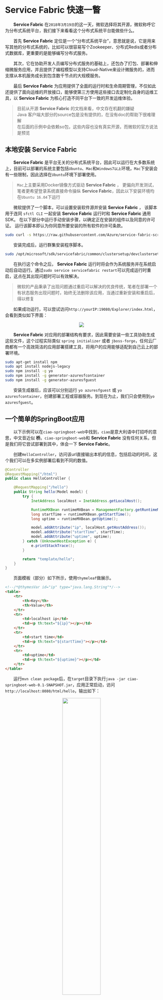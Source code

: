 # Service Fabric 快速一瞥

&nbsp;&nbsp;&nbsp;&nbsp;&nbsp;&nbsp;&nbsp;**Service Fabric** 在`2018年3月19日`的这一天，微软选择将其开源，微软称呼它为分布式系统平台，我们接下来看看这个分布式系统平台能做些什么。

&nbsp;&nbsp;&nbsp;&nbsp;&nbsp;&nbsp;&nbsp;首先 **Service Fabric** 定位是一个“分布式系统平台”，意思就是说，它是用来写其他的分布式系统的，比如可以很容易写个Zookeeper、分布式Redis或者分布式数据库，更重要的是能够编写分布式服务。

&nbsp;&nbsp;&nbsp;&nbsp;&nbsp;&nbsp;&nbsp;其次，它在协助开发人员编写分布式服务的基础上，还包办了打包、部署和伸缩微服务应用，并且提供了编程模型以支持Cloud-Native来设计微服务的，进而支撑从本机服务成长到包含数千节点的大规模服务。

&nbsp;&nbsp;&nbsp;&nbsp;&nbsp;&nbsp;&nbsp;最后 **Service Fabric** 为应用提供了全面的运行时和生命周期管理，不仅如此还提供了面向运维的开放接口，能够使第三方使用这些接口去定制化自身的运维工具，以 **Service Fabric** 为核心打造不同平台下一致的开发运维体验。

> 目前从开源 **Service Fabric** 的文档来看，中文存在机翻的嫌疑<br>Java 客户端大部分的source包是没有提供的，在没有doc的帮助下很难理解<br>在后面的示例中会依赖so包，这些内容也没有真实开源，而微软的官方说法是预览

## 本地安装 **Service Fabric**

&nbsp;&nbsp;&nbsp;&nbsp;&nbsp;&nbsp;&nbsp;**Service Fabric** 是平台无关的分布式系统平台，因此可以运行在大多数系统上，目前可以部署的系统主要包括`Ubuntu`、`Mac`和`Windows7以上`环境，`Mac`下安装会有一些限制，因此选择在`Ubuntu`环境下部署使用。

> `Mac`上主要采用Docker镜像方式驱动 **Service Fabric** ， 更偏向开发测试，笔者更希望登录系统直接命令操纵 **Service Fabric**，因此以下安装环境均在`Ubuntu 16.04`下运行

&nbsp;&nbsp;&nbsp;&nbsp;&nbsp;&nbsp;&nbsp;微软提供了一个脚本，可以设置安装软件源并安装 **Service Fabric** ， 该脚本用于连同 `sfctl CLI` 一起安装 **Service Fabric** 运行时和 **Service Fabric** 通用 SDK。 在以下部分中运行手动安装步骤，以确定正在安装的组件以及同意的许可证。 运行该脚本即认为你同意所要安装的所有软件的许可条款。

```sh
sudo curl -s https://raw.githubusercontent.com/Azure/service-fabric-scripts-and-templates/master/scripts/SetupServiceFabric/SetupServiceFabric.sh | sudo bash
```

&nbsp;&nbsp;&nbsp;&nbsp;&nbsp;&nbsp;&nbsp;安装完成后，运行群集安装程序脚本。

```sh
sudo /opt/microsoft/sdk/servicefabric/common/clustersetup/devclustersetup.sh
```

&nbsp;&nbsp;&nbsp;&nbsp;&nbsp;&nbsp;&nbsp;在执行这个命令之后， **Service Fabric** 运行时将会作为系统服务并在系统启动后自动运行。通过`sudo service servicefabric restart`可以完成运行时重启，这点在其出现问题时可以有效解决。

> 微软的产品秉承了出现问题通过重启可以解决的优良传统，笔者在部署一个有状态服务出现问题时，始终无法删除该应用，当通过重新安装和重启后，得以修复

&nbsp;&nbsp;&nbsp;&nbsp;&nbsp;&nbsp;&nbsp;如果成功运行，可以尝试访问`http://yourIP:19080/Explorer/index.html`，会看到类似如下界面：

<center>
<img src="https://github.com/weipeng2k/service-fabric-guide/raw/master/resource/chapter-1-2.png" />
</center>

&nbsp;&nbsp;&nbsp;&nbsp;&nbsp;&nbsp;&nbsp;**Service Fabric** 对应用的部署结构有要求，因此需要安装一些工具协助生成这些文件，这个过程实际类似 `spring initializer` 或者 `jboss-forge`，任何云厂商都有一个高效简洁的应用部署搭建工具，将用户的应用能够适配到自己云上的部署环境。

```sh
sudo apt-get install npm
sudo apt install nodejs-legacy
sudo npm install -g yo
sudo npm install -g generator-azuresfcontainer
sudo npm install -g generator-azuresfguest
```

&nbsp;&nbsp;&nbsp;&nbsp;&nbsp;&nbsp;&nbsp;安装生成器后，应该可以分别运行 `yo azuresfguest` 或 `yo azuresfcontainer`，创建部署工程或容器服务。到现在为止，我们只会使用到`yo azuresfguest`。

## 一个简单的SpringBoot应用

&nbsp;&nbsp;&nbsp;&nbsp;&nbsp;&nbsp;&nbsp;以下示例可以在`ciao-springboot-web`中找到，`ciao`是意大利语中打招呼的意思，中文音近似 **桥**。`ciao-springboot-web`和 **Service Fabric** 没有任何关系，但是我们将它尝试部署到其中，体会一下 **Service Fabric**。

&nbsp;&nbsp;&nbsp;&nbsp;&nbsp;&nbsp;&nbsp;创建`HelloController`，访问该url直接输出本机的信息，包括启动的时间，这个我们可以在多实例部署后看到不同的数值。

```java
@Controller
@RequestMapping("/html")
public class HelloController {

    @RequestMapping("/hello")
    public String hello(Model model) {
        try {
            InetAddress localHost = InetAddress.getLocalHost();

            RuntimeMXBean runtimeMXBean = ManagementFactory.getRuntimeMXBean();
            long startTime = runtimeMXBean.getStartTime();
            long uptime = runtimeMXBean.getUptime();

            model.addAttribute("ip", localHost.getHostAddress());
            model.addAttribute("startTime", startTime);
            model.addAttribute("uptime", uptime);
        } catch (UnknownHostException e) {
            e.printStackTrace();
        }

        return "template/hello";
    }
}
```

&nbsp;&nbsp;&nbsp;&nbsp;&nbsp;&nbsp;&nbsp;页面模板（部分）如下所示，使用`thymeleaf`做展示。

```html
<!--/*@thymesVar id="ip" type="java.lang.String"*/-->
<table>
    <tr>
        <th>Key</th>
        <th>Value</th>
    </tr>
    <tr>
        <td>localhost ip</td>
        <td><p th:text="${ip}"></p></td>
    </tr>
    <tr>
        <td>start time</td>
        <td><p th:text="${startTime}"></p></td>
    </tr>
    <tr>
        <td>uptime</td>
        <td><p th:text="${uptime}"></p></td>
    </tr>
</table>
```

&nbsp;&nbsp;&nbsp;&nbsp;&nbsp;&nbsp;&nbsp;运行`mvn clean package`后，在`target`目录下执行`java -jar ciao-springboot-web-0.1-SNAPSHOT.jar`，应用正常启动，访问`http://localhost:8080/html/hello`，输出如下：

<center>
<img src="https://github.com/weipeng2k/service-fabric-guide/raw/master/resource/chapter-1-1.png" width="50%" height="50%" />
</center>

&nbsp;&nbsp;&nbsp;&nbsp;&nbsp;&nbsp;&nbsp;应用正常工作，我们接下来将其部署到 **Service Fabric** 上。

## 部署SpringBoot应用

&nbsp;&nbsp;&nbsp;&nbsp;&nbsp;&nbsp;&nbsp;环境已经切换到`Ubuntu`下，在`ciao-springboot-web`目录下，运行`yo azuresfguest`，会有类似对话模式内容出现。

<center>
<img src="https://github.com/weipeng2k/service-fabric-guide/raw/master/resource/chapter-1-3.png" />
</center>

&nbsp;&nbsp;&nbsp;&nbsp;&nbsp;&nbsp;&nbsp;填写的内容和上面的不一样，具体如下表：

|内容|值|含义|
|----|-----|-----|
|Name your application|CiaoSpringbootWeb|应用名|
|Name of the application service|WebRuntimeService|应用中提供的服务|
|Source folder of guest binary artifacts|target/|应用的可执行文件或者二进制内容|
|Relative path to guest binary in source folder|entryPoint.sh|应用的启动脚本，**Service Fabric** 会调用它来启动应用|
|Parameters to use when calling guest binary|不需要|启动参数|
|Number of instances of guest binary|1|实例数，这里类似k8s的复制控制器中定义的实例数|

&nbsp;&nbsp;&nbsp;&nbsp;&nbsp;&nbsp;&nbsp;运行完成之后会生成该应用的程序清单，它包含了应用名、服务名以及启动脚本和部署实例数等信息，混合应用与配置信息。

&nbsp;&nbsp;&nbsp;&nbsp;&nbsp;&nbsp;&nbsp;`entryPoint.sh`需要自己编写，进入到
`ciao-springboot-web/CiaoSpringbootWeb/CiaoSpringbootWeb/WebRuntimeServicePkg/code`目录下，创建`entryPoint.sh`，内容如下：

```sh
#!/bin/bash
BASEDIR=$(dirname $0)
cd $BASEDIR
java -jar ciao-springboot-web-0.1-SNAPSHOT.jar
```

&nbsp;&nbsp;&nbsp;&nbsp;&nbsp;&nbsp;&nbsp;内容很简单就是启动了当前程序，这里没有类似Docker镜像的方式去描述应用，而是采用一组松散、固定的目录以及配置对应用进行描述，但运行时都是以容器的方式进行运行，比如：Docker或者Hyper-V。

&nbsp;&nbsp;&nbsp;&nbsp;&nbsp;&nbsp;&nbsp;在`CiaoSpringbootWeb`目录下运行`sfctl cluster select --endpoint http://localhost:19080`，这个操作将会选择集群到对应的 **Service Fabric** 端点。然后直接运行`CiaoSpringbootWeb`目录下的`install.sh`，就会将应用部署到 **Service Fabric** 集群上。

&nbsp;&nbsp;&nbsp;&nbsp;&nbsp;&nbsp;&nbsp;可以看到其过程是将整个`CiaoSpringbootWeb`目录都拷贝到集群上，然后再运行`entryPoint.sh`脚本加以执行，而程序的运行空间是在容器中分配。可以想象如果在内网或者线下环境搭建了 **Service Fabric** 集群，那么在开发者环境中也只需要执行以下`install.sh`就可以完成部署，下面将介绍如何将应用部署到`Azure`上。

## 将应用部署到Azure

&nbsp;&nbsp;&nbsp;&nbsp;&nbsp;&nbsp;&nbsp;**Service Fabric** 团队提供了免费限时的环境让大家体验，称之为 `Party Cluster`，它是免费、限时的服务托管集群，用来跑 **Service Fabric** 。只需要签署了协议，比如github账户等，就可以使用，部署的集群会运行一小时，然后自动销毁，后需要再使用就需要重新连接到一个新的集群。

&nbsp;&nbsp;&nbsp;&nbsp;&nbsp;&nbsp;&nbsp;访问 `https://try.servicefabric.azure.co/`，通过`github`登录，就可以试用一下，类似如下界面：

<center>
<img src="https://github.com/weipeng2k/service-fabric-guide/raw/master/resource/chapter-1-4.png" width="50%" height="50%" />
</center>

&nbsp;&nbsp;&nbsp;&nbsp;&nbsp;&nbsp;&nbsp;下载`PFX`，导入浏览器后就可以访问`Service Fabric Explorer`，笔者分配了一个美西的环境，有三个节点可以用，一小时后收回，再申请再提供，当然这些操作需要再做一遍。

<center>
<img src="https://github.com/weipeng2k/service-fabric-guide/raw/master/resource/chapter-1-5.png" />
</center>

&nbsp;&nbsp;&nbsp;&nbsp;&nbsp;&nbsp;&nbsp;既然`Azure`的endpoint已经有了，我们就可以在项目`CiaoSpringbootWeb`下执行``sfctl cluster select --endpoint http://Your-Connection-endpoint` ，待连接之后再执行`install.sh`脚本将应用部署到`Azure`上，但是笔者机器无法连接，原因不详，还需要微软修复完善。

<center>
<img src="https://github.com/weipeng2k/service-fabric-guide/raw/master/resource/chapter-1-6.png" />
</center>

&nbsp;&nbsp;&nbsp;&nbsp;&nbsp;&nbsp;&nbsp;这个流程开发流程是值得借鉴和思考的，一致的开发部署体验，只是将部署的endpoint集群指向不同的位置，一致的运行部署体验减轻开发人员在不同环境切换的痛苦。普通开发人员在以往的云环境下，都是通过本地部署程序然后进行测试，当测试通过后通过构建工具打包成镜像，然后将镜像部署到测试集成或者线上环境，这天然的割裂开了开发到生产的过程，存在不一致性，而 **Service Fabric** 就标榜其一致的体验，不管在哪里。

## 小结

&nbsp;&nbsp;&nbsp;&nbsp;&nbsp;&nbsp;&nbsp; **Service Fabric** 提供了便捷的搭建方式，再次基础上通过`yo`等工具协助开发者将已有的应用转换成为能够被 **Service Fabric** 所识别的形式，并提供了对应的部署和退部署脚本，当用户指定 **Service Fabric** 的endpoint后，就可以将程序部署到其中，并且能够在`Explorer`中完成扩缩容，同时一样的操作模式可以将应用部署到`Azure`云上，完成生产环境部署。
